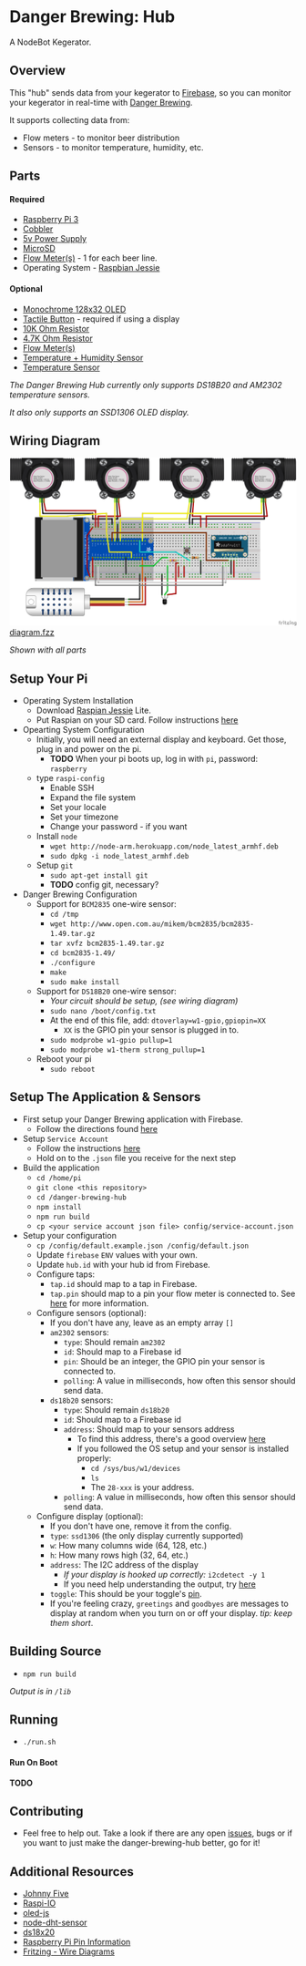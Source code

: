 # Danger Brewing: Hub
A NodeBot Kegerator.

## Overview
This "hub" sends data from your kegerator to [Firebase](https://firebase.google.com/), so you can monitor your kegerator in real-time with [Danger Brewing](https://github.com/jonpitch/danger-brewing).

It supports collecting data from:
* Flow meters - to monitor beer distribution
* Sensors - to monitor temperature, humidity, etc.

## Parts

#### Required
* [Raspberry Pi 3](https://www.adafruit.com/products/3055)
* [Cobbler](https://www.adafruit.com/products/2028)
* [5v Power Supply](https://www.adafruit.com/product/1995)
* [MicroSD](https://www.adafruit.com/products/2693)
* [Flow Meter(s)](https://www.adafruit.com/products/828) - 1 for each beer line.
* Operating System - [Raspbian Jessie](https://www.raspberrypi.org/downloads/raspbian/)

#### Optional
* [Monochrome 128x32 OLED](https://www.adafruit.com/products/931)
* [Tactile Button](https://www.adafruit.com/products/367) - required if using a display
* [10K Ohm Resistor](https://www.adafruit.com/products/2784)
* [4.7K Ohm Resistor](https://www.adafruit.com/products/2783)
* [Flow Meter(s)](https://www.adafruit.com/products/828)
* [Temperature + Humidity Sensor](https://www.adafruit.com/product/393)
* [Temperature Sensor](https://www.adafruit.com/product/381)

*The Danger Brewing Hub currently only supports DS18B20 and AM2302 temperature sensors.*

*It also only supports an SSD1306 OLED display.*

## Wiring Diagram
![alt text](assets/diagram.png "Wiring Diagram")
[diagram.fzz](assets/diagram.fzz)

*Shown with all parts*

## Setup Your Pi
* Operating System Installation
  * Download [Raspian Jessie](https://www.raspberrypi.org/downloads/raspbian/) Lite.
  * Put Raspian on your SD card. Follow instructions [here](https://www.raspberrypi.org/documentation/installation/installing-images/README.md)
* Opearting System Configuration
  * Initially, you will need an external display and keyboard. Get those, plug in and power on the pi.
    * **TODO** When your pi boots up, log in with `pi`, password: `raspberry`
  * type `raspi-config`
    * Enable SSH
    * Expand the file system
    * Set your locale
    * Set your timezone
    * Change your password - if you want
  * Install `node`
    * `wget http://node-arm.herokuapp.com/node_latest_armhf.deb`
    * `sudo dpkg -i node_latest_armhf.deb`
  * Setup `git`
    * `sudo apt-get install git`
    * **TODO** config git, necessary?
* Danger Brewing Configuration
  * Support for `BCM2835` one-wire sensor:
    * `cd /tmp`
    * `wget http://www.open.com.au/mikem/bcm2835/bcm2835-1.49.tar.gz`
    * `tar xvfz bcm2835-1.49.tar.gz`
    * `cd bcm2835-1.49/`
    * `./configure`
    * `make`
    * `sudo make install`
  * Support for `DS18B20` one-wire sensor:
    * *Your circuit should be setup, (see wiring diagram)*
    * `sudo nano /boot/config.txt`
    * At the end of this file, add: `dtoverlay=w1-gpio,gpiopin=XX`
      * `XX` is the GPIO pin your sensor is plugged in to.
    * `sudo modprobe w1-gpio pullup=1`
    * `sudo modprobe w1-therm strong_pullup=1`
  * Reboot your pi
    * `sudo reboot`

## Setup The Application & Sensors
* First setup your Danger Brewing application with Firebase.
  * Follow the directions found [here](https://github.com/jonpitch/danger-brewing#configuration)
* Setup `Service Account`
  * Follow the instructions [here](https://firebase.google.com/docs/server/setup)
  * Hold on to the `.json` file you receive for the next step
* Build the application
  * `cd /home/pi`
  * `git clone <this repository>`
  * `cd /danger-brewing-hub`
  * `npm install`
  * `npm run build`
  * `cp <your service account json file> config/service-account.json`
* Setup your configuration
  * `cp /config/default.example.json /config/default.json`
  * Update `firebase` `ENV` values with your own.
  * Update `hub.id` with your hub id from Firebase.
  * Configure taps:
    * `tap.id` should map to a tap in Firebase.
    * `tap.pin` should map to a pin your flow meter is connected to. See [here](https://github.com/nebrius/raspi-io/wiki/Pin-Information) for more information.
  * Configure sensors (optional):
    * If you don't have any, leave as an empty array `[]`
    * `am2302` sensors:
      * `type`: Should remain `am2302`
      * `id`: Should map to a Firebase id
      * `pin`: Should be an integer, the GPIO pin your sensor is connected to.
      * `polling`: A value in milliseconds, how often this sensor should send data.
    * `ds18b20` sensors:
      * `type`: Should remain `ds18b20`
      * `id`: Should map to a Firebase id
      * `address`: Should map to your sensors address
        * To find this address, there's a good overview [here](https://cdn-learn.adafruit.com/downloads/pdf/adafruits-raspberry-pi-lesson-11-ds18b20-temperature-sensing.pdf)
        * If you followed the OS setup and your sensor is installed properly:
          * `cd /sys/bus/w1/devices`
          * `ls`
          * The `28-xxx` is your address.
      * `polling`: A value in milliseconds, how often this sensor should send data.
  * Configure display (optional):
    * If you don't have one, remove it from the config.
    * `type`: `ssd1306` (the only display currently supported)
    * `w`: How many columns wide (64, 128, etc.)
    * `h`: How many rows high (32, 64, etc.)
    * `address`: The I2C address of the display
      * *If your display is hooked up correctly:* `i2cdetect -y 1`
      * If you need help understanding the output, try [here](https://learn.adafruit.com/adafruits-raspberry-pi-lesson-4-gpio-setup/configuring-i2c#testing-i2c)
    * `toggle`: This should be your toggle's [pin](https://github.com/nebrius/raspi-io/wiki/Pin-Information).
    * If you're feeling crazy, `greetings` and `goodbyes` are messages to display at random when you turn on or off your display. *tip: keep them short*.

## Building Source
* `npm run build`

*Output is in `/lib`*

## Running
* `./run.sh`

#### Run On Boot
**TODO**

## Contributing
* Feel free to help out. Take a look if there are any open [issues](https://github.com/jonpitch/danger-brewing-hub/issues), bugs or if you want to just make the danger-brewing-hub better, go for it!

## Additional Resources
* [Johnny Five](http://johnny-five.io/)
* [Raspi-IO](https://github.com/nebrius/raspi-io)
* [oled-js](https://github.com/noopkat/oled-js)
* [node-dht-sensor](https://github.com/momenso/node-dht-sensor)
* [ds18x20](https://github.com/mraxus/ds18x20.js)
* [Raspberry Pi Pin Information](https://github.com/nebrius/raspi-io/wiki/Pin-Information)
* [Fritzing - Wire Diagrams](http://fritzing.org/home/)
